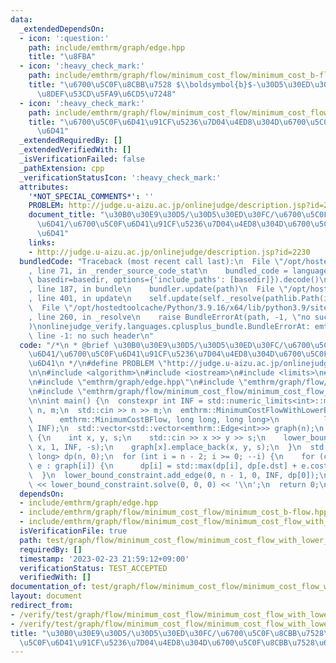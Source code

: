 ```yaml
---
data:
  _extendedDependsOn:
  - icon: ':question:'
    path: include/emthrm/graph/edge.hpp
    title: "\u8FBA"
  - icon: ':heavy_check_mark:'
    path: include/emthrm/graph/flow/minimum_cost_flow/minimum_cost_b-flow.hpp
    title: "\u6700\u5C0F\u8CBB\u7528 $\\boldsymbol{b}$-\u30D5\u30ED\u30FC \u6700\u77ED\
      \u8DEF\u53CD\u5FA9\u6CD5\u7248"
  - icon: ':heavy_check_mark:'
    path: include/emthrm/graph/flow/minimum_cost_flow/minimum_cost_flow_with_lower_bound_constraint.hpp
    title: "\u6700\u5C0F\u6D41\u91CF\u5236\u7D04\u4ED8\u304D\u6700\u5C0F\u8CBB\u7528\
      \u6D41"
  _extendedRequiredBy: []
  _extendedVerifiedWith: []
  _isVerificationFailed: false
  _pathExtension: cpp
  _verificationStatusIcon: ':heavy_check_mark:'
  attributes:
    '*NOT_SPECIAL_COMMENTS*': ''
    PROBLEM: http://judge.u-aizu.ac.jp/onlinejudge/description.jsp?id=2230
    document_title: "\u30B0\u30E9\u30D5/\u30D5\u30ED\u30FC/\u6700\u5C0F\u8CBB\u7528\
      \u6D41/\u6700\u5C0F\u6D41\u91CF\u5236\u7D04\u4ED8\u304D\u6700\u5C0F\u8CBB\u7528\
      \u6D41"
    links:
    - http://judge.u-aizu.ac.jp/onlinejudge/description.jsp?id=2230
  bundledCode: "Traceback (most recent call last):\n  File \"/opt/hostedtoolcache/Python/3.9.16/x64/lib/python3.9/site-packages/onlinejudge_verify/documentation/build.py\"\
    , line 71, in _render_source_code_stat\n    bundled_code = language.bundle(stat.path,\
    \ basedir=basedir, options={'include_paths': [basedir]}).decode()\n  File \"/opt/hostedtoolcache/Python/3.9.16/x64/lib/python3.9/site-packages/onlinejudge_verify/languages/cplusplus.py\"\
    , line 187, in bundle\n    bundler.update(path)\n  File \"/opt/hostedtoolcache/Python/3.9.16/x64/lib/python3.9/site-packages/onlinejudge_verify/languages/cplusplus_bundle.py\"\
    , line 401, in update\n    self.update(self._resolve(pathlib.Path(included), included_from=path))\n\
    \  File \"/opt/hostedtoolcache/Python/3.9.16/x64/lib/python3.9/site-packages/onlinejudge_verify/languages/cplusplus_bundle.py\"\
    , line 260, in _resolve\n    raise BundleErrorAt(path, -1, \"no such header\"\
    )\nonlinejudge_verify.languages.cplusplus_bundle.BundleErrorAt: emthrm/graph/edge.hpp:\
    \ line -1: no such header\n"
  code: "/*\n * @brief \u30B0\u30E9\u30D5/\u30D5\u30ED\u30FC/\u6700\u5C0F\u8CBB\u7528\
    \u6D41/\u6700\u5C0F\u6D41\u91CF\u5236\u7D04\u4ED8\u304D\u6700\u5C0F\u8CBB\u7528\
    \u6D41\n */\n#define PROBLEM \"http://judge.u-aizu.ac.jp/onlinejudge/description.jsp?id=2230\"\
    \n\n#include <algorithm>\n#include <iostream>\n#include <limits>\n#include <vector>\n\
    \n#include \"emthrm/graph/edge.hpp\"\n#include \"emthrm/graph/flow/minimum_cost_flow/minimum_cost_b-flow.hpp\"\
    \n#include \"emthrm/graph/flow/minimum_cost_flow/minimum_cost_flow_with_lower_bound_constraint.hpp\"\
    \n\nint main() {\n  constexpr int INF = std::numeric_limits<int>::max();\n  int\
    \ n, m;\n  std::cin >> n >> m;\n  emthrm::MinimumCostFlowWithLowerBoundConstraint<\n\
    \      emthrm::MinimumCostBFlow, long long, long long>\n          lower_bound_constraint(n,\
    \ INF);\n  std::vector<std::vector<emthrm::Edge<int>>> graph(n);\n  while (m--)\
    \ {\n    int x, y, s;\n    std::cin >> x >> y >> s;\n    lower_bound_constraint.add_edge(y,\
    \ x, 1, INF, -s);\n    graph[x].emplace_back(x, y, s);\n  }\n  std::vector<long\
    \ long> dp(n, 0);\n  for (int i = n - 2; i >= 0; --i) {\n    for (const emthrm::Edge<int>&\
    \ e : graph[i]) {\n      dp[i] = std::max(dp[i], dp[e.dst] + e.cost);\n    }\n\
    \  }\n  lower_bound_constraint.add_edge(0, n - 1, 0, INF, dp[0]);\n  std::cout\
    \ << lower_bound_constraint.solve(0, 0, 0) << '\\n';\n  return 0;\n}\n"
  dependsOn:
  - include/emthrm/graph/edge.hpp
  - include/emthrm/graph/flow/minimum_cost_flow/minimum_cost_b-flow.hpp
  - include/emthrm/graph/flow/minimum_cost_flow/minimum_cost_flow_with_lower_bound_constraint.hpp
  isVerificationFile: true
  path: test/graph/flow/minimum_cost_flow/minimum_cost_flow_with_lower_bound_constraint.test.cpp
  requiredBy: []
  timestamp: '2023-02-23 21:59:12+09:00'
  verificationStatus: TEST_ACCEPTED
  verifiedWith: []
documentation_of: test/graph/flow/minimum_cost_flow/minimum_cost_flow_with_lower_bound_constraint.test.cpp
layout: document
redirect_from:
- /verify/test/graph/flow/minimum_cost_flow/minimum_cost_flow_with_lower_bound_constraint.test.cpp
- /verify/test/graph/flow/minimum_cost_flow/minimum_cost_flow_with_lower_bound_constraint.test.cpp.html
title: "\u30B0\u30E9\u30D5/\u30D5\u30ED\u30FC/\u6700\u5C0F\u8CBB\u7528\u6D41/\u6700\
  \u5C0F\u6D41\u91CF\u5236\u7D04\u4ED8\u304D\u6700\u5C0F\u8CBB\u7528\u6D41"
---
```

